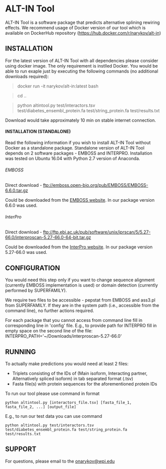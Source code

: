# ALT-IN Tool

ALT-IN Tool is a software package that predicts alternative splining rewiring effects. 
We recommend usage of Docker version of our tool which is available on DockerHub repository (https://hub.docker.com/r/narykov/alt-in)




## INSTALLATION

For the latest version of ALT-IN Tool with all dependencies please consider using docker image. The only requirement is instlled Docker. You would be able to run exaple just by executing the following commands (no additional downloads required):

 > docker run -it narykov/alt-in:latest bash
 
 > cd ..
 
 > python altintool.py test/interactors.tsv test/diabetes_ensembl_protein.fa test/string_protein.fa test/results.txt

Download would take approximately 10 min on stable internet connection.

#### INSTALLATION (STANDALONE)

Read the following information if you wish to install ALT-IN Tool without Docker as a standalone package.
Standalone version of ALT-IN Tool depends on 2 software packages - EMBOSS and INTERPRO.
Installation was tested on Ubuntu 16.04 with Python 2.7 version of Anaconda.

###### EMBOSS 

Direct download - ftp://emboss.open-bio.org/pub/EMBOSS/EMBOSS-6.6.0.tar.gz

Could be downloaded from the [EMBOSS website](http://emboss.sourceforge.net/download/). In our package version 6.6.0 was used. 



###### InterPro 

Direct download - ftp://ftp.ebi.ac.uk/pub/software/unix/iprscan/5/5.27-66.0/interproscan-5.27-66.0-64-bit.tar.gz

Could be downloaded from the [InterPro website](https://www.ebi.ac.uk/interpro/download.html). In our package version 5.27-66.0 was used.



## CONFIGURATION

You would need this step only if you want to change sequence alignment (currently EMBOSS implementation is used) or domain detection (currently performed by SUPERFAMILY).

We require two files to be accessible - pepstat from EMBOSS and ass3.pl from SUPERFAMILY.
If they are in the system path (i.e., accessible from the command line), no further actions required.

For each package that you cannot access from command line fill in corresponding line in 'config' file.
E.g., to provide path for INTERPRO fill in empty space on the second line of the file:
 INTERPRO_PATH='~/Downloads/interproscan-5.27-66.0'


## RUNNING

To actually make predictions you would need at least 2 files:
* Triplets consisting of the IDs of (Main isoform, Interacting partner, Alternatively spliced isoform) in tab separated format (.tsv)
* Fasta file(s) with protein sequences for the aforementioned protein IDs

To run our tool please use command in format

	python altintool.py [interactors_file.tsv] [fasta_file_1, fasta_file_2, ...] [output_file]

E.g., to run our test data you can use command

	python altintool.py test/interactors.tsv test/diabetes_ensembl_protein.fa test/string_protein.fa test/results.txt


## SUPPORT

For questions, please email to the onarykov@wpi.edu
